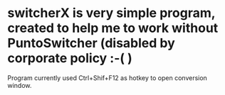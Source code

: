 # switcherX is very simple program, created to help me to work without PuntoSwitcher (disabled by corporate policy :-( )
Program currently used Ctrl+Shif+F12 as hotkey to open conversion window.
